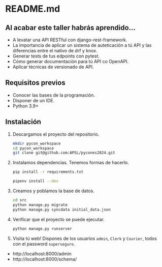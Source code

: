 # README.md


## Al acabar este taller habrás aprendido...

* A levatar una API RESTful con django-rest-framework.
* La importancia de aplicar un sistema de auteticación a tú API y las diferencias entre el nativo de drf y knox.
* Generar tests de tus edpoints con pytest.
* Cómo generar documentación para tú API co OpenAPI.
* Aplicar técnicas de versionado de API.


## Requisitos previos

* Conocer las bases de la programación.
* Disponer de un IDE.
* Python 3.9+


## Instalación

1. Descargamos el proyecto del repositorio.
    ```bash
    mkdir pycon_workspace
    cd pycon_workspace
    git clone git@github.com:APSL/pycones2024.git
    ```

2. Instalamos dependencias. Tenemos formas de hacerlo.
    ```bash
    pip install -r requirements.txt
    ```

    ```bash
    pipenv install --dev
    ```

3. Creamos y poblamos la base de datos.
    ```bash
    cd src
    python manage.py migrate
    python manage.py syncdata initial_data.json
    ```

4. Verificar que el proyecto se puede ejecutar.
    ```bash
    python manage.py runserver 
    ```
  
5. Visita tú web! Dispones de los usuarios `admin`, `Clerk` y `Courier`, todos con el password `superseguro`.

* http://localhost:8000/admin
* http://localhost:8000/schema/
